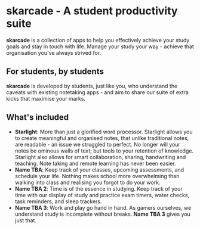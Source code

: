 # skarcade - A student productivity suite
**skarcade** is a collection of apps to help you effectively achieve your study goals and stay in touch with life. Manage your study your way - achieve that organisation you've always strived for. 

## For students, by students
**skarcade** is developed by students, just like you, who understand the caveats with existing notetaking apps - and aim to share our suite of extra kicks that maximise your marks.

## What's included
* **Starlight**: More than just a glorified word processor. Starlight allows you to create meaningful and organised notes, that unlike traditional notes, are readable - an issue we struggled to perfect. No longer will your notes be ominous walls of text; but tools to your retention of knowledge. Starlight also allows for smart collaboration, sharing, handwriting and teaching. Note taking and remote learning has never been easier.
* **Name TBA**: Keep track of your classes, upcoming assessments, and schedule your life. Nothing makes school more overwhelming than walking into class and realising you forgot to do your work. 
* **Name TBA 2**: Time is of the essence in studying. Keep track of your time with our display of study and practice exam timers, water checks, task reminders, and sleep trackers. 
* **Name TBA 3**: Work and play go hand in hand. As gamers ourselves, we understand study is incomplete without breaks. **Name TBA 3** gives you just that.
